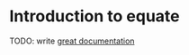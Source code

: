 # Introduction to equate

TODO: write [great documentation](http://jacobian.org/writing/great-documentation/what-to-write/)
